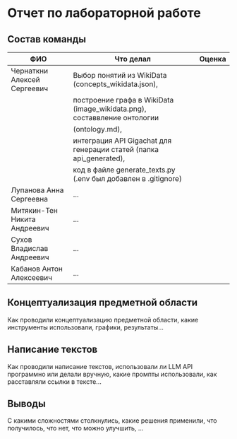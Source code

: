 # Отчет по лабораторной работе

## Состав команды

| ФИО                          | Что делал                                                                | Оценка |
|------------------------------|--------------------------------------------------------------------------|--------|
| Чернаткни Алексей Сергеевич  | Выбор понятий из WikiData (concepts_wikidata.json),                      |        |
|                              | построение графа в WikiData (image_wikidata.png), составвление онтологии |        |
|                              | (ontology.md),                                                           |        |
|                              | интеграция API Gigachat для генерации статей (папка api_generated),      |        |
|                              | код в файле generate_texts.py (.env был добавлен в .gitignore)           |        |
| Лупанова Анна Сергеевна      | ...                                                                      |        |
| Митякин-Тен Никита Андреевич | ...                                                                      |        |
| Сухов Владислав Андреевич    | ...                                                                      |        |
| Кабанов Антон Алексеевич     | ...                                                                      |        |

## Концептуализация предметной области

Как проводили концептуализацию предметной области, какие инструменты использовали, графики, результаты...

## Написание текстов

Как проводили написание текстов, использовали ли LLM API программно или делали вручную, какие промпты использовали, как расставляли ссылки в тексте...

## Выводы

С какими сложностями столкнулись, какие решения применили, что получилось, что нет, что можно улучшить, ...